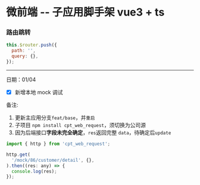 # 微前端 -- 子应用脚手架 vue3 + ts

### 路由跳转

```javascript
this.$router.push({
  path: '',
  query: {},
});
```

---

日期：01/04

- [x] 新增本地 mock 调试

备注: 
1. 更新主应用分支`feat/base`，并`重启`
2. 子项目 `npm install cpt_web_request`，须切换为公司源
3. 因为后端接口**字段未完全确定**，`res`返回完整 `data`，待确定后`update`

```javascript
import { http } from 'cpt_web_request';

http.get(
  '/mock/86/customer/detail', {},
).then((res: any) => {
  console.log(res);
});
```
